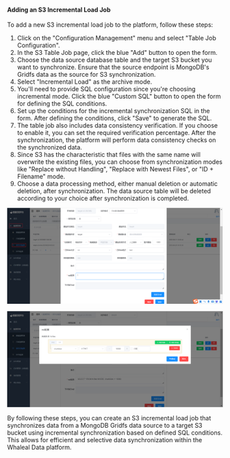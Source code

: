 #### Adding an S3 Incremental Load Job

To add a new S3 incremental load job to the platform, follow these steps:

1. Click on the "Configuration Management" menu and select "Table Job Configuration".
2. In the S3 Table Job page, click the blue "Add" button to open the form.
3. Choose the data source database table and the target S3 bucket you want to synchronize. Ensure that the source endpoint is MongoDB's Gridfs data as the source for S3 synchronization.
4. Select "Incremental Load" as the archive mode.
5. You'll need to provide SQL configuration since you're choosing incremental mode. Click the blue "Custom SQL" button to open the form for defining the SQL conditions.
6. Set up the conditions for the incremental synchronization SQL in the form. After defining the conditions, click "Save" to generate the SQL.
7. The table job also includes data consistency verification. If you choose to enable it, you can set the required verification percentage. After the synchronization, the platform will perform data consistency checks on the synchronized data.
8. Since S3 has the characteristic that files with the same name will overwrite the existing files, you can choose from synchronization modes like "Replace without Handling", "Replace with Newest Files", or "ID + Filename" mode.
9. Choose a data processing method, either manual deletion or automatic deletion, after synchronization. The data source table will be deleted according to your choice after synchronization is completed.

![Adding an S3 Incremental Load Job](../../images/whaleal-data/image-20230621141044800.png)

![Custom SQL for Incremental Load](../../images/whaleal-data/image-20230621142128812.png)

By following these steps, you can create an S3 incremental load job that synchronizes data from a MongoDB Gridfs data source to a target S3 bucket using incremental synchronization based on defined SQL conditions. This allows for efficient and selective data synchronization within the Whaleal Data platform.
